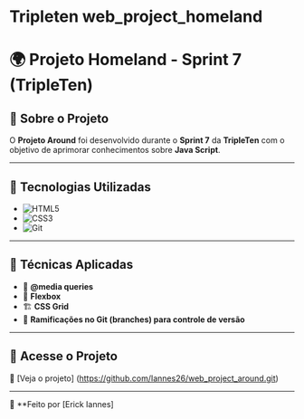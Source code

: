 # Tripleten web_project_homeland

# 🌍 Projeto Homeland - Sprint 7 (TripleTen)

## 📌 Sobre o Projeto

O **Projeto Around** foi desenvolvido durante o **Sprint 7** da **TripleTen** com o objetivo de aprimorar conhecimentos sobre **Java Script**.

---

## 🚀 Tecnologias Utilizadas

- ![HTML5](https://img.shields.io/badge/HTML5-%23E34F26.svg?style=flat&logo=html5&logoColor=white)
- ![CSS3](https://img.shields.io/badge/CSS3-%231572B6.svg?style=flat&logo=css3&logoColor=white)
- ![Git](https://img.shields.io/badge/Git-F05032?style=flat&logo=git&logoColor=white)

---

## 🎯 Técnicas Aplicadas

- 📱 **@media queries**
- 📏 **Flexbox**
- 🏗️ **CSS Grid**
- 🌿 **Ramificações no Git (branches) para controle de versão**

---

## 🔗 Acesse o Projeto

🔗 [Veja o projeto] (https://github.com/Iannes26/web_project_around.git)

---

🔹 \*\*Feito por [Erick Iannes]

